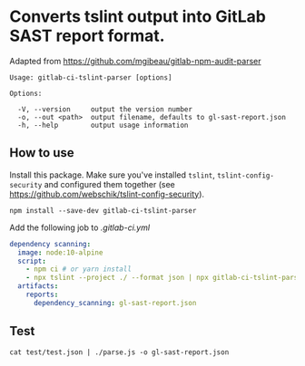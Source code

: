 # Converts tslint output into GitLab SAST report format.

Adapted from https://github.com/mgibeau/gitlab-npm-audit-parser

```
Usage: gitlab-ci-tslint-parser [options]

Options:

  -V, --version     output the version number
  -o, --out <path>  output filename, defaults to gl-sast-report.json
  -h, --help        output usage information
```

## How to use

Install this package. Make sure you've installed `tslint`, `tslint-config-security` and configured them together (see https://github.com/webschik/tslint-config-security).

```
npm install --save-dev gitlab-ci-tslint-parser
```

Add the following job to _.gitlab-ci.yml_

```yaml
dependency scanning:
  image: node:10-alpine
  script:
    - npm ci # or yarn install
    - npx tslint --project ./ --format json | npx gitlab-ci-tslint-parser -o gl-sast-report.json
  artifacts:
    reports:
      dependency_scanning: gl-sast-report.json
```

## Test

`cat test/test.json | ./parse.js -o gl-sast-report.json`
